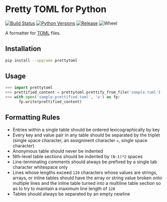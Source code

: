 # Pretty TOML for Python

[![Build Status](https://travis-ci.org/Jumpscale/python-pretty-toml.svg?branch=master)](https://travis-ci.org/Jumpscale/python-pretty-toml)
[![Python Versions](https://img.shields.io/pypi/pyversions/prettytoml.svg)](https://pypi.python.org/pypi/prettytoml)
[![Release](https://img.shields.io/pypi/v/prettytoml.svg)](https://pypi.python.org/pypi/prettytoml)
![Wheel](https://img.shields.io/pypi/wheel/prettytoml.svg)


A formatter for [TOML](https://github.com/toml-lang/toml) files.

## Installation ##
```bash
pip install --upgrade prettytoml
```

## Usage ##

```python
>>> import prettytoml
>>> prettified_content = prettytoml.prettify_from_file('sample.toml')
>>> with open('sample-prettified.toml', 'w') as fp:
      fp.write(prettified_content)
```

## Formatting Rules ##

* Entries within a single table should be ordered lexicographically by key
* Every key and value pair in any table should be separated by the triplet (single space character, an assignment character `=`, single space character)
* Anonymous table should never be indented
* Nth-level table sections should be indented by `(N-1)*2` spaces
* Line-terminating comments should always be prefixed by a single tab character whitespace only
* Lines whose lengths exceed `120` characters whose values are strings, arrays, or inline tables should have the array or string value broken onto multiple lines and the inline table turned into a multiline table section so as to try to maintain a maximum line length of `120`
* Tables should always be separated by an empty newline
